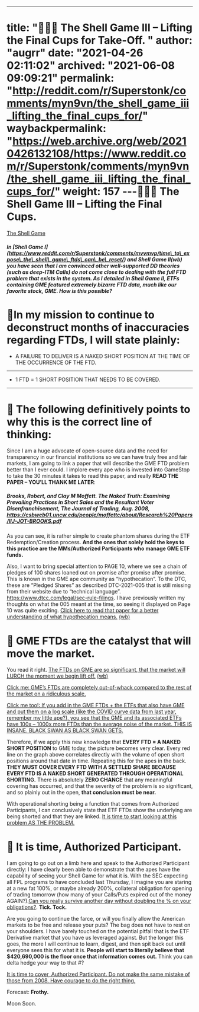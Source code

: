 ---
title: "🚀🚀🚀 The Shell Game III – Lifting the Final Cups for Take-Off. "
author: "augrr"
date: "2021-04-26 02:11:02"
archived: "2021-06-08 09:09:21"
permalink: "http://reddit.com/r/Superstonk/comments/myn9vn/the_shell_game_iii_lifting_the_final_cups_for/"
waybackpermalink: "https://web.archive.org/web/20210426132108/https://www.reddit.com/r/Superstonk/comments/myn9vn/the_shell_game_iii_lifting_the_final_cups_for/"
weight: 157
---🚀🚀🚀 The Shell Game III – Lifting the Final Cups.
================================================


[The Shell Game](img/imgur_wKBpPd.gif)


##### In [Shell Game I] (https://www.reddit.com/r/Superstonk/comments/mvvmvp/time\_to\_expose\_the\_shell\_game\_ftds\_can\_be\_reset/) and Shell Game II(wb) you have seen that I am convinced other well-supported DD theories (such as deep-ITM Calls) do not come close to dealing with the full FTD problem that exists in the system. As I detailed in Shell Game II, ETFs containing GME featured extremely bizarre FTD data, much like our favorite stock, GME. How is this possible?


🚀In my mission to continue to deconstruct months of inaccuracies regarding FTDs, I will state plainly:
======================================================================================================


* A FAILURE TO DELIVER IS A NAKED SHORT POSITION AT THE TIME OF THE OCCURRENCE OF THE FTD.
----------------------------------------------------------------------------------------


* 1 FTD = 1 SHORT POSITION THAT NEEDS TO BE COVERED.
--------------------------------------------------




🚀 The following definitively points to why this is the correct line of thinking:
================================================================================


Since I am a huge advocate of open-source data and the need for transparency in our financial institutions so we can have truly free and fair markets, I am going to link a paper that will describe the GME FTD problem better than I ever could. I implore every ape who is invested into GameStop to take the 30 minutes it takes to read this paper, and really **READ THE PAPER – YOU’LL THANK ME LATER**:


##### Brooks, Robert, and Clay M Moffett. The Naked Truth: Examining Prevailing Practices in Short Sales and the Resultant Voter Disenfranchisement, The Journal of Trading, Aug. 2008, https://csbweb01.uncw.edu/people/moffettc/about/Research%20Papers/IIJ-JOT-BROOKS.pdf


As you can see, it is rather simple to create phantom shares during the ETF Redemption/Creation process. **And the ones that solely hold the keys to this practice are the MMs/Authorized Participants who manage GME ETF funds.**


Also, I want to bring special attention to PAGE 10, where we see a chain of pledges of 100 shares loaned out on promise after promise after promise. This is known in the GME ape community as “hypothecation”. To the DTC, these are “Pledged Shares” as described DTC-2021-005 that is still missing from their website due to “technical language”. https://www.dtcc.com/legal/sec-rule-filings. I have previously written my thoughts on what the 005 meant at the time, so seeing it displayed on Page 10 was quite exciting. [Click here to read that paper for a better understanding of what hypothecation means.](https://docs.google.com/document/d/1Pw4LqHrFmcd-tC6VZIkrjIxkXOF0741bD6KYVTHXRZk/edit) [(wb)](https://web.archive.org/web/20210426021224/https://docs.google.com/document/d/1Pw4LqHrFmcd-tC6VZIkrjIxkXOF0741bD6KYVTHXRZk/edit)


🚀 GME FTDs are the catalyst that will move the market.
======================================================


You read it right. [The FTDs on GME are so significant, that the market will LURCH the moment we begin lift off.](https://www.reddit.com/r/GME/comments/m6mje0/gme_beta_from_bloomberg_and_ownership_update/) [(wb)](https://web.archive.org/web/20210321112809/https://www.reddit.com/gallery/m6mje0) 


[Click me: GME’s FTDs are completely out-of-whack compared to the rest of the market on a ridiculous scale.](img/imgur_7bVduJ.gif)


[Click me too!: If you add in the GME FTDs + the ETFs that also have GME and put them on a log scale (like the COVID curve data from last year, remember my little ape?), you see that the GME and its associated ETFs have 100x – 1000x more FTDs than the average noise of the market. THIS IS INSANE. BLACK SWAN AS BLACK SWAN GETS.](img/imgur_weTaZX.gif)


Therefore, if we apply this new knowledge that **EVERY FTD = A NAKED SHORT POSITION** to GME today, the picture becomes very clear. Every red line on the graph above correlates directly with the volume of open short positions around that date in time. Repeating this for the apes in the back. **THEY MUST COVER EVERY FTD WITH A SETTLED SHARE BECAUSE EVERY FTD IS A NAKED SHORT GENERATED THROUGH OPERATIONAL SHORTING.** There is absolutely **ZERO CHANCE** that any meaningful covering has occurred, and that the severity of the problem is so significant, and so plainly out in the open, **that conclusion must be near.**


With operational shorting being a function that comes from Authorized Participants, I can conclusively state that ETF FTDs show the underlying are being shorted and that they are linked. [It is time to start looking at this problem AS THE PROBLEM.](img/imgur_ZFmsiT.gif)


🚀 It is time, Authorized Participant.
=====================================


I am going to go out on a limb here and speak to the Authorized Participant directly:
I have clearly been able to demonstrate that the apes have the capability of seeing your Shell Game for what it is. With the SEC expecting all FPL programs to have concluded last Thursday, I imagine you are staring at a new fat 100%, or maybe already 200%, collateral obligation for opening of trading tomorrow (how many of your Calls/Puts expired out of the money AGAIN?).[Can you really survive another day without doubling the % on your obligations?](img/imgur_2X5VvF.gif). **Tick. Tock.**


Are you going to continue the farce, or will you finally allow the American markets to be free and release your puts? The bag does not have to rest on your shoulders. I have barely touched on the potential pitfall that is the ETF Derivative market that you have us leveraged against. But the longer this goes, the more I will continue to learn, digest, and then spit back out until everyone sees this for what it is. **People will start to literally believe that $420,690,000 is the floor once that information comes out.** Think you can delta hedge your way to that #?


[It is time to cover, Authorized Participant. Do not make the same mistake of those from 2008. Have courage to do the right thing.](img/imgur_d6TpIP.gif)


Forecast: **Frothy.**


Moon Soon.


